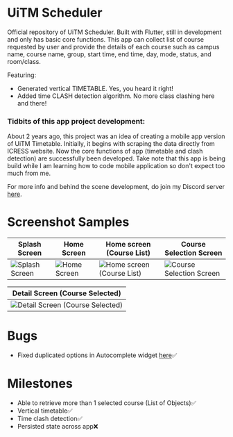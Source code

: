 # UiTM Scheduler

Official repository of UiTM Scheduler. Built with Flutter, still in development and only has basic core functions. This app can collect list of course requested by user and provide the details of each course such as campus name, course name, group, start time, end time, day, mode, status, and room/class.

Featuring:
- Generated vertical TIMETABLE. Yes, you heard it right!
- Added time CLASH detection algorithm. No more class clashing here and there!

### Tidbits of this app project development:
About 2 years ago, this project was an idea of creating a mobile app version of UiTM Timetable. Initially, it begins with scraping the data directly from ICRESS website. Now the core functions of app (timetable and clash detection) are successfully been developed. Take note that this app is being build while I am learning how to code mobile application so don't expect too much from me.

For more info and behind the scene development, do join my Discord server [here](https://discord.gg/2uWksRgT).

# Screenshot Samples

| Splash Screen | Home Screen | Home screen (Course List) | Course Selection Screen |
| --- | --- | --- | --- |
| ![Splash Screen](https://user-images.githubusercontent.com/60167498/193637705-d1be652d-f985-4233-bd1a-88d0708a5f1b.jpg) | ![Home Screen](https://user-images.githubusercontent.com/60167498/193637966-1258ac17-95bf-460f-bc84-bc9fea6d775d.jpg) | ![Home screen (Course List)](https://user-images.githubusercontent.com/60167498/193638066-9f16fbfb-f67b-4bac-9772-d6a3da180c4f.jpg) | ![Course Selection Screen](https://user-images.githubusercontent.com/60167498/193638003-780a7e14-3709-4130-87fa-e811d171f68f.jpg) |

| Detail Screen (Course Selected) |
| --- |
| ![Detail Screen (Course Selected)](https://user-images.githubusercontent.com/60167498/193638166-2101a080-a35a-41c4-a52f-e5248833c150.jpg) |

# Bugs
 - Fixed duplicated options in Autocomplete widget [here](https://github.com/ajeeq/uitmscheduler/commit/84797b8b633e54313b1b692898785f93bb04b09e)✅

# Milestones
 - Able to retrieve more than 1 selected course (List of Objects)✅
 - Vertical timetable✅
 - Time clash detection✅
 - Persisted state across app❌

